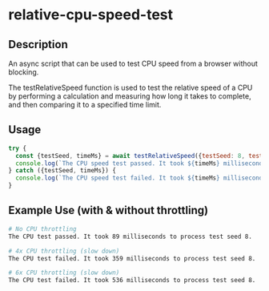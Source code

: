# relative-cpu-speed-test

## Description
An async script that can be used to test CPU speed from a browser without blocking.

The testRelativeSpeed function is used to test the relative speed of a CPU by performing a calculation and measuring how long it takes to complete, and then comparing it to a specified time limit.

## Usage
```js
try {
  const {testSeed, timeMs} = await testRelativeSpeed({testSeed: 8, testMs: 70});
  console.log(`The CPU speed test passed. It took ${timeMs} milliseconds to process test seed ${testSeed}.`);
} catch ({testSeed, timeMs}) {
  console.log(`The CPU speed test failed. It took ${timeMs} milliseconds to process test seed ${testSeed}.`);
}
```

## Example Use (with & without throttling)

```sh
# No CPU throttling
The CPU test passed. It took 89 milliseconds to process test seed 8.

# 4x CPU throttling (slow down)
The CPU test failed. It took 359 milliseconds to process test seed 8.

# 6x CPU throttling (slow down)
The CPU test failed. It took 536 milliseconds to process test seed 8.
```
